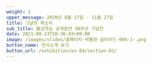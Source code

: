 ```yaml
---
weight: 1
upper_message: 2020년 8월 17일 - 11월 27일
title: 그날의 목소리
sub_title: 故김학순 공개증언 30주년 기념전
date: 2021-08-23T20:36:03+09:00
image: /images/slides/홈페이지-박물관-슬라이드-006-1-.png
button_name: 전시소개 보기
button_url: /exhibition/ex-04/section-01/
---
```

